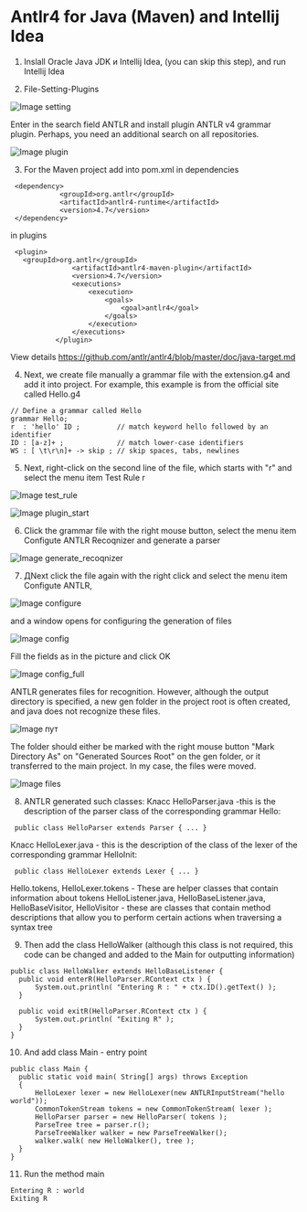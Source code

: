 # Antlr4  for Java (Maven) and Intellij Idea

1. Inslall Oracle Java JDK и Intellij Idea, (you can skip this step), and run Intellij Idea


2. File-Setting-Plugins

![Image setting](https://github.com/savimar/Antlr-Java-and-Intellij-Idea/blob/master/src/main/resources/img/setting.png)

Enter in the search field ANTLR and install plugin ANTLR v4 grammar plugin. Perhaps, you need an additional search on all repositories.

![Image plugin](https://github.com/savimar/Antlr-Java-and-Intellij-Idea/blob/master/src/main/resources/img/plugins.png)

3) For the Maven project add into pom.xml 
in dependencies
```
 <dependency>
            <groupId>org.antlr</groupId>
            <artifactId>antlr4-runtime</artifactId>
            <version>4.7</version>
 </dependency> 
 ```
 in  plugins
 ```
  <plugin>
    <groupId>org.antlr</groupId>
                <artifactId>antlr4-maven-plugin</artifactId>
                <version>4.7</version>
                <executions>
                    <execution>
                        <goals>
                            <goal>antlr4</goal>
                        </goals>
                    </execution>
                </executions>
            </plugin>
 ```

View details https://github.com/antlr/antlr4/blob/master/doc/java-target.md

4. Next, we create file  manually a grammar file with the extension.g4 and add it into project.  For example, this example is from the official site called Hello.g4

 ```
// Define a grammar called Hello
grammar Hello;
r  : 'hello' ID ;         // match keyword hello followed by an identifier
ID : [a-z]+ ;             // match lower-case identifiers
WS : [ \t\r\n]+ -> skip ; // skip spaces, tabs, newlines

 ```
 
 
 5. Next, right-click on the second line of the file, which starts with "r" and select the menu item Test Rule r
 
 ![Image test_rule](https://github.com/savimar/Antlr-Java-and-Intellij-Idea/blob/master/src/main/resources/img/test_rule.png)
 
 
 
 ![Image plugin_start](https://github.com/savimar/Antlr-Java-and-Intellij-Idea/blob/master/src/main/resources/img/plugin_start.png)
 
 
 6. Click the grammar file with the right mouse button, select the menu item Configute ANTLR Recoqnizer  and generate a parser
 
 ![Image generate_recoqnizer](https://github.com/savimar/Antlr-Java-and-Intellij-Idea/blob/master/src/main/resources/img/generate_recoqnizer.png)
 

 
 7. ДNext click the file again with the right click and select the menu item Configute ANTLR, 
 
 ![Image configure](https://github.com/savimar/Antlr-Java-and-Intellij-Idea/blob/master/src/main/resources/img/configure.png)
 
and a window opens for configuring the generation of files
 
 ![Image config](https://github.com/savimar/Antlr-Java-and-Intellij-Idea/blob/master/src/main/resources/img/config.png)
 
 Fill the fields as in the picture and click OK
 
 ![Image config_full](https://github.com/savimar/Antlr-Java-and-Intellij-Idea/blob/master/src/main/resources/img/config_full.png)
 
 ANTLR generates files for recognition. However, although the output directory is specified, a new gen folder in the project root is often created, and java does not recognize these files.
 
 ![Image пут](https://github.com/savimar/Antlr-Java-and-Intellij-Idea/blob/master/src/main/resources/img/gen.png)
 
The folder should either be marked with the right mouse button "Mark Directory As" on "Generated Sources Root" on the gen folder, or it transferred to the main project. In my case, the files were moved.
  
  ![Image files](https://github.com/savimar/Antlr-Java-and-Intellij-Idea/blob/master/src/main/resources/img/files.png)
  
  8. ANTLR generated such classes:
 Класс HelloParser.java  -this is the description of the parser class of the corresponding grammar Hello: 
```
 public class HelloParser extends Parser { ... }
```
Класс HelloLexer.java  - this is the description of the class of the lexer of the corresponding grammar HelloInit: 
```
 public class HelloLexer extends Lexer { ... }
```
 Hello.tokens, HelloLexer.tokens  - These are helper classes that contain information about tokens
 HelloListener.java, HelloBaseListener.java, HelloBaseVisitor, HelloVisitor - these are classes that contain method descriptions that allow you to perform certain actions when traversing a syntax tree

  
9.  Then add the class HelloWalker (although this class is not required, this code can be changed and added to the Main for outputting information)
  ``` 
  public class HelloWalker extends HelloBaseListener {
    public void enterR(HelloParser.RContext ctx ) {
        System.out.println( "Entering R : " + ctx.ID().getText() );
    }

    public void exitR(HelloParser.RContext ctx ) {
        System.out.println( "Exiting R" );
    }
}
 ```
 
10. And add class Main - entry point
 
  ```
  public class Main {
    public static void main( String[] args) throws Exception
    {
        HelloLexer lexer = new HelloLexer(new ANTLRInputStream("hello world"));
        CommonTokenStream tokens = new CommonTokenStream( lexer );
        HelloParser parser = new HelloParser( tokens );
        ParseTree tree = parser.r();
        ParseTreeWalker walker = new ParseTreeWalker();
        walker.walk( new HelloWalker(), tree );
    }
}
 ```

11. Run the method main
 ```
Entering R : world
Exiting R
 ```
  
 
 
  
 
 
 
 
 

 
